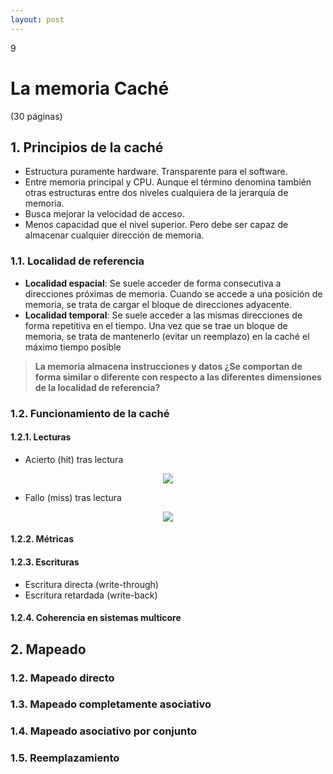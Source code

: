 ```yaml
--- 
layout: post
---
```

<div class="header">
  <div class="numbrerUnit">9</div>
  <h1>La memoria Caché</h1>
  <subtitle> </subtitle>
</div>

(30 páginas)

## 1. Principios de la caché
 - Estructura puramente hardware. Transparente para el software.
 - Entre memoria principal y CPU. Aunque el término denomina también otras estructuras entre dos niveles cualquiera de la jerarquía de memoria.
 - Busca mejorar la velocidad de acceso.
 - Menos capacidad que el nivel superior. Pero debe ser capaz de almacenar cualquier dirección de memoria.

### 1.1. Localidad de referencia
 - **Localidad espacial**: Se suele acceder de forma consecutiva a direcciones próximas de memoria. Cuando se accede a una posición de memoria, se trata de cargar el bloque de direcciones adyacente.
 - **Localidad temporal**: Se suele acceder a las mismas direcciones de forma repetitiva en el tiempo. Una vez que se trae un bloque de memoria, se trata de mantenerlo (evitar un reemplazo) en la caché el máximo tiempo posible

<blockquote>
  <b>La memoria almacena instrucciones y datos ¿Se comportan de forma similar o diferente con respecto a las diferentes dimensiones de la localidad de referencia?</b>
  
</blockquote>

### 1.2. Funcionamiento de la caché 
#### 1.2.1. Lecturas
* Acierto (hit) tras lectura 

<center><img src="https://i.gyazo.com/e6971754ae2a929480d6363d155764aa.png"></center>

* Fallo (miss) tras lectura

<center><img src="https://i.gyazo.com/f849bbd0efb11bccbc7ea5ba373cfe0a.png"></center>

#### 1.2.2. Métricas
#### 1.2.3. Escrituras
* Escritura directa (write-through)
* Escritura retardada (write-back)

#### 1.2.4. Coherencia en sistemas multicore

## 2. Mapeado
### 1.2. Mapeado directo
### 1.3. Mapeado completamente asociativo
### 1.4. Mapeado asociativo por conjunto
### 1.5. Reemplazamiento
